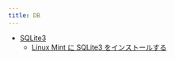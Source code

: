 ```yaml
---
title: DB
---
```



- [SQLite3](./SQLite3/index.md)
    - [Linux Mint に SQLite3 をインストールする](./../../../d/2022/04/29/Linux_Mint_に_SQLite3_をインストールする.md)




